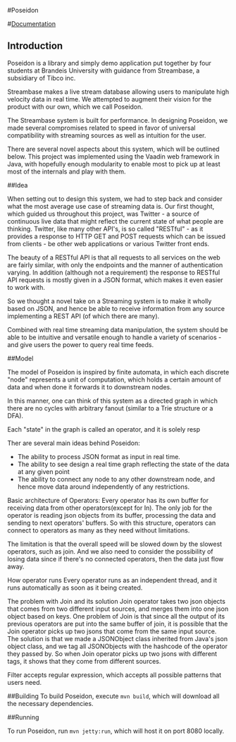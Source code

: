#Poseidon

#[Documentation](edenzik.github.io/Poseidon/doc/index.html)

## Introduction
Poseidon is a library and simply demo application put together by four students at Brandeis University with guidance from Streambase, a subsidiary of Tibco inc.

Streambase makes a live stream database allowing users to manipulate high velocity data in real time. We attempted to augment their vision for the product with our own, which we call Poseidon. 

The Streambase system is built for performance. In designing Poseidon, we made several compromises related to speed in favor of universal compatibility with streaming sources as well as intuition for the user. 

There are several novel aspects about this system, which will be outlined below. This project was implemented using the Vaadin web framework in Java, with hopefully enough modularity to enable most to pick up at least most of the internals and play with them.

##Idea

When setting out to design this system, we had to step back and consider what the most average use case of streaming data is. Our first thought, which guided us throughout this project, was Twitter - a source of continuous live data that might reflect the current state of what people are thinking. Twitter, like many other API's, is so called "RESTful" - as it provides a response to HTTP GET and POST requests which can be issued from clients - be other web applications or various
Twitter front ends.

The beauty of a RESTful API is that all requests to all services on the web are fairly similar, with only the endpoints and the manner of authentication varying. In addition (although not a requirement) the response to RESTful API requests is mostly given in a JSON format, which makes it even easier to work with.

So we thought a novel take on a Streaming system is to make it wholly based on JSON, and hence be able to receive information from any source implementing a REST API (of which there are many).

Combined with real time streaming data manipulation, the system should be able to be intuitive and versatile enough to handle a variety of scenarios - and give users the power to query real time feeds. 

##Model

The model of Poseidon is inspired by finite automata, in which each discrete "node" represents a unit of computation, which holds a certain amount of data and when done it forwards it to downstream nodes. 

In this manner, one can think of this system as a directed graph in which there are no cycles with arbitrary fanout (similar to a Trie structure or a DFA).

Each "state" in the graph is called an operator, and it is solely resp

Ther are several main ideas behind Poseidon:

- The ability to process JSON format as input in real time.
- The ability to see design a real time graph reflecting the state of the data at any given point
- The ability to connect any node to any other downstream node, and hence move data around independently of any restrictions.


Basic architecture of Operators:
Every operator has its own buffer for receiving data from other operators(except for In). The only job for the operator is reading json objects from its buffer, processing the data and sending to next operators' buffers. So with this structure, operators can connect to operators as many as they need without limitations.

The limitation is that the overall speed will be slowed down by the slowest operators, such as join. And we also need to consider the possibility of losing data since if there's no connected operators, then the data just flow away.

How operator runs
Every operator runs as an independent thread, and it runs automatically as soon as it being created.

The problem with Join and its solution Join operator takes two json objects that comes from two different input sources, and merges them into one json object based on keys. One problem of Join is that since all the output of its previous operators are put into the same buffer of join, it is possible that the Join operator picks up two jsons that come from the same input source.
The solution is that we made a JSONObject class inherited from Java's json object class, and we tag all JSONObjects with the hashcode of the operator they passed by. So when Join operator picks up two jsons with different tags, it shows that they come from different sources.

Filter accepts regular expression, which accepts all possible patterns that users need.

##Building
To build Poseidon, execute `mvn build`, which will download all the necessary dependencies.

##Running

To run Poseidon, run `mvn jetty:run`, which will host it on port 8080 locally. 
